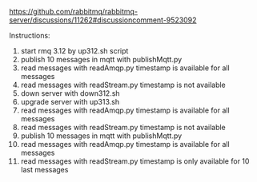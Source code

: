 https://github.com/rabbitmq/rabbitmq-server/discussions/11262#discussioncomment-9523092

Instructions:

1) start rmq 3.12 by up312.sh script
2) publish 10 messages in mqtt with publishMqtt.py
3) read messages with readAmqp.py timestamp is available for all messages
4) read messages with readStream.py timestamp is not available
5) down server with down312.sh
6) upgrade server with up313.sh
7) read messages with readAmqp.py timestamp is available for all messages
8) read messages with readStream.py timestamp is not available
9) publish 10 messages in mqtt with publishMqtt.py
10) read messages with readAmqp.py timestamp is available for all messages
11) read messages with readStream.py timestamp is  only available for 10 last messages
